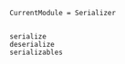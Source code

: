 ```@meta
CurrentModule = Serializer
```

```@contents
```

```@docs
serialize
deserialize
serializables
```
